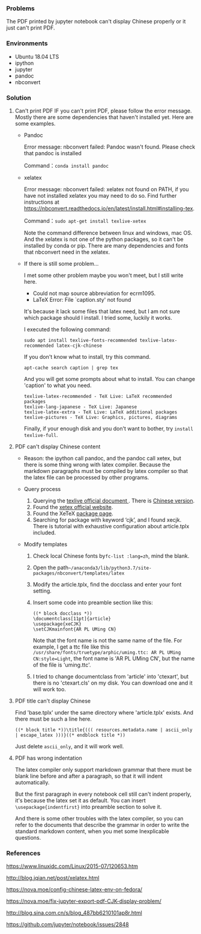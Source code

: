 ### Problems

The PDF printed by jupyter notebook can't display Chinese properly or it just can't print PDF. 

### Environments

- Ubuntu 18.04 LTS
- ipython
- jupyter
- pandoc
- nbconvert

### Solution

1. Can't print PDF
   IF you can't print PDF, please follow the error message. Mostly there are some dependencies that haven't installed yet. Here are some examples.

   - Pandoc

     Error message: nbconvert failed: Pandoc wasn't found. Please check that pandoc is installed

     Command：```conda install pandoc```

   - xelatex

     Error message: nbconvert failed: xelatex not found on PATH, if you have not installed xelatex you may need to do so. Find further instructions at https://nbconvert.readthedocs.io/en/latest/install.html#installing-tex.

     Command：```sudo apt-get install texlive-xetex```

     Note the command difference between linux and windows, mac OS. And the xelatex is not one of the python packages, so it can't be installed by conda or pip. There are many dependencies and fonts that nbconvert need in the xelatex. 

   - If there is still some problem...

     I met some other problem maybe you won't meet, but I still write here. 

     - Could not map source abbreviation for ecrm1095.
     - LaTeX Error: File `caption.sty' not found

     It's because it lack some files that latex need, but I am not sure which package should I install. I tried some, luckily it works.

     I executed the following command:

     ```shell
     sudo apt install texlive-fonts-recommended texlive-latex-recommended latex-cjk-chinese
     ```

     If you don't know what to install, try this command. 

     ```shell
     apt-cache search caption | grep tex
     ```
     And you will get some prompts about what to install. You can change 'caption'  to what you need. 
     ```shell
     texlive-latex-recommended - TeX Live: LaTeX recommended packages
     texlive-lang-japanese - TeX Live: Japanese
     texlive-latex-extra - TeX Live: LaTeX additional packages
     texlive-pictures - TeX Live: Graphics, pictures, diagrams
     ```

     Finally, if your enough disk and you don't want to bother, try ```install texlive-full```.

2. PDF can't display Chinese content

   - Reason: the ipython call pandoc, and the pandoc call xetex, but there is some thing wrong with latex compiler. Because the markdown paragraphs must be compiled by latex compiler so that the latex file can be processed by other programs. 

   - Query process

     1. Querying the [ texlive official document ](http://tug.org/texlive/doc.html). There is [Chinese version](http://tug.org/texlive/doc/texlive-zh-cn/). 
     2. Found the [xetex official website](http://tug.org/xetex/). 
     3. Found the XeTeX [package page](https://ctan.org/pkg/xecjk). 
     4. Searching for package with keyword ‘cjk’, and I found xecjk. There is tutorial  with exhaustive configuration about article.tplx included. 

   - Modify templates

     1. Check local Chinese fonts by```fc-list :lang=zh```, mind the blank. 

     2. Open the path```~/anaconda3/lib/python3.7/site-packages/nbconvert/templates/latex```

     3. Modify the article.tplx, find the docclass and enter your font setting. 

     4. Insert some code into preamble section like this:

        ```
        ((* block docclass *))
        \documentclass[11pt]{article}
        \usepackage{xeCJK}
        \setCJKmainfont{AR PL UMing CN}
        ```

        Note that the font name is not the same name of the file. For example, I get a ttc file like this ```/usr/share/fonts/truetype/arphic/uming.ttc: AR PL UMing CN:style=Light```, the font name is 'AR PL UMing CN', but the name of the file is 'uming.ttc'. 

     5. I tried to change documentclass from 'article' into 'ctexart', but there is no 'ctexart.cls' on my disk. You can download one and it will work too. 

3. PDF title can't display Chinese

   Find 'base.tplx' under the same directory where 'article.tplx' exists. And there must be such a line here. 

   ```
   ((* block title *))\title{((( resources.metadata.name | ascii_only | escape_latex )))}((* endblock title *))
   ```

   Just delete ```ascii_only```, and it will work well. 

4. PDF has wrong indentation

   The latex compiler only support markdown grammar that there must be blank line before and after a paragraph, so that it will indent automatically. 

   But the first paragraph in every notebook cell still can't indent properly, it's because the latex set it as default. You can insert ```\usepackage{indentfirst}``` into preamble section to solve it. 

   And there is some other troubles with the latex compiler, so you can refer to the documents that describe the grammar in order to write the standard markdown content, when you met some Inexplicable questions. 

### References

https://www.linuxidc.com/Linux/2015-07/120653.htm

http://blog.jqian.net/post/xelatex.html

https://nova.moe/config-chinese-latex-env-on-fedora/

https://nova.moe/fix-jupyter-export-pdf-CJK-display-problem/

http://blog.sina.com.cn/s/blog_487bb6210101ap8r.html

https://github.com/jupyter/notebook/issues/2848